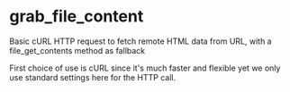 # grab_file_content
Basic cURL HTTP request to fetch remote HTML data from URL, with a file_get_contents method as fallback

First choice of use is cURL since it's much faster and flexible yet we only use standard settings here for the HTTP call.
